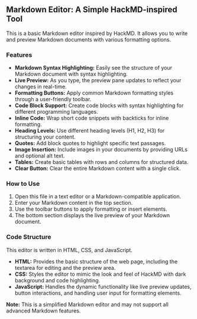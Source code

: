## Markdown Editor: A Simple HackMD-inspired Tool

This is a basic Markdown editor inspired by HackMD. It allows you to write and preview Markdown documents with various formatting options.

### Features

* **Markdown Syntax Highlighting:** Easily see the structure of your Markdown document with syntax highlighting.
* **Live Preview:** As you type, the preview pane updates to reflect your changes in real-time.
* **Formatting Buttons:** Apply common Markdown formatting styles through a user-friendly toolbar.
* **Code Block Support:** Create code blocks with syntax highlighting for different programming languages. 
* **Inline Code:** Wrap short code snippets with backticks for inline formatting.
* **Heading Levels:** Use different heading levels (H1, H2, H3) for structuring your content.
* **Quotes:** Add block quotes to highlight specific text passages.
* **Image Insertion:** Include images in your documents by providing URLs and optional alt text.
* **Tables:** Create basic tables with rows and columns for structured data.
* **Clear Button:** Clear the entire Markdown content with a single click.

### How to Use

1. Open this file in a text editor or a Markdown-compatible application.
2. Enter your Markdown content in the top section.
3. Use the toolbar buttons to apply formatting or insert elements.
4. The bottom section displays the live preview of your Markdown document.

### Code Structure

This editor is written in HTML, CSS, and JavaScript. 

* **HTML:** Provides the basic structure of the web page, including the textarea for editing and the preview area.
* **CSS:** Styles the editor to mimic the look and feel of HackMD with dark background and code highlighting.
* **JavaScript:** Handles the dynamic functionality like live preview updates, button interactions, and handling user input for formatting elements.

**Note:** This is a simplified Markdown editor and may not support all advanced Markdown features.
